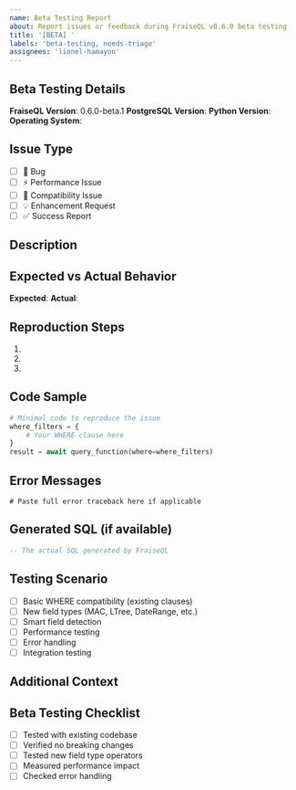 ```yaml
---
name: Beta Testing Report
about: Report issues or feedback during FraiseQL v0.6.0 beta testing
title: '[BETA] '
labels: 'beta-testing, needs-triage'
assignees: 'lionel-hamayon'
---
```


## Beta Testing Details
**FraiseQL Version**: 0.6.0-beta.1
**PostgreSQL Version**:
**Python Version**:
**Operating System**:

## Issue Type
- [ ] 🐛 Bug
- [ ] ⚡ Performance Issue
- [ ] 🔧 Compatibility Issue
- [ ] 💡 Enhancement Request
- [ ] ✅ Success Report

## Description
<!-- Describe the issue or feedback -->

## Expected vs Actual Behavior
**Expected**:
**Actual**:

## Reproduction Steps
1.
2.
3.

## Code Sample
```python
# Minimal code to reproduce the issue
where_filters = {
    # Your WHERE clause here
}
result = await query_function(where=where_filters)
```

## Error Messages
```
# Paste full error traceback here if applicable
```

## Generated SQL (if available)
```sql
-- The actual SQL generated by FraiseQL
```

## Testing Scenario
- [ ] Basic WHERE compatibility (existing clauses)
- [ ] New field types (MAC, LTree, DateRange, etc.)
- [ ] Smart field detection
- [ ] Performance testing
- [ ] Error handling
- [ ] Integration testing

## Additional Context
<!-- Any other relevant information -->

## Beta Testing Checklist
- [ ] Tested with existing codebase
- [ ] Verified no breaking changes
- [ ] Tested new field type operators
- [ ] Measured performance impact
- [ ] Checked error handling
